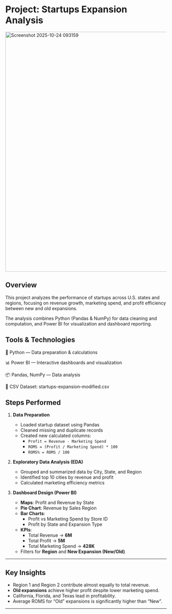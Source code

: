 # Project: Startups Expansion Analysis
<img width="1329" height="749" alt="Screenshot 2025-10-24 093159" src="https://github.com/user-attachments/assets/8d41368b-8af3-4295-ac7e-140d982bde1e" />

## Overview

This project analyzes the performance of startups across U.S. states and regions, focusing on revenue growth, marketing spend, and profit efficiency between new and old expansions.

The analysis combines Python (Pandas & NumPy) for data cleaning and computation, and Power BI for visualization and dashboard reporting.

##  Tools & Technologies
🐍 Python — Data preparation & calculations

📊 Power BI — Interactive dashboards and visualization

📦 Pandas, NumPy — Data analysis

📁 CSV Dataset: startups-expansion-modified.csv
##  Steps Performed
1. **Data Preparation**
   - Loaded startup dataset using Pandas  
   - Cleaned missing and duplicate records  
   - Created new calculated columns:
     - `Profit = Revenue - Marketing Spend`
     - `ROMS = (Profit / Marketing Spend) * 100`
     - `ROMS% = ROMS / 100`

2. **Exploratory Data Analysis (EDA)**
   - Grouped and summarized data by City, State, and Region  
   - Identified top 10 cities by revenue and profit  
   - Calculated marketing efficiency metrics  

3. **Dashboard Design (Power BI)**
   - **Maps**: Profit and Revenue by State  
   - **Pie Chart**: Revenue by Sales Region  
   - **Bar Charts**:
     - Profit vs Marketing Spend by Store ID  
     - Profit by State and Expansion Type  
   - **KPIs**:
     - Total Revenue → **6M**  
     - Total Profit → **5M**  
     - Total Marketing Spend → **428K**  
   - Filters for **Region** and **New Expansion (New/Old)**

---
##  Key Insights
- Region 1 and Region 2 contribute almost equally to total revenue.  
- **Old expansions** achieve higher profit despite lower marketing spend.  
- California, Florida, and Texas lead in profitability.  
- Average ROMS for “Old” expansions is significantly higher than “New”.

---
